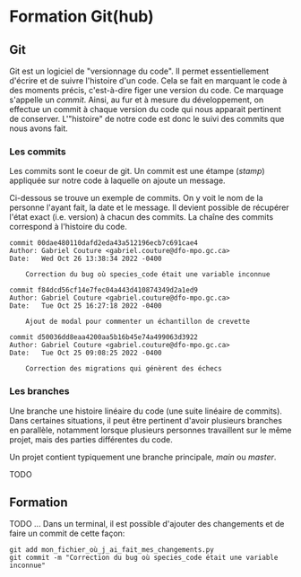 # Formation Git(hub)

## Git
Git est un logiciel de "versionnage du code".
Il permet essentiellement d'écrire et de suivre l'histoire d'un code.
Cela se fait en marquant le code à des moments précis, c'est-à-dire figer une version du code.
Ce marquage s'appelle un _commit_.
Ainsi, au fur et à mesure du développement, on effectue un commit à chaque version du code qui nous apparait pertinent de conserver.
L'"histoire" de notre code est donc le suivi des commits que nous avons fait.


### Les commits
Les commits sont le coeur de git.
Un commit est une étampe (_stamp_) appliquée sur notre code à laquelle on ajoute un message.

Ci-dessous se trouve un exemple de commits. On y voit le nom de la personne l'ayant fait, la date et le message.
Il devient possible de récupérer l'état exact (i.e. version) à chacun des commits. 
La chaîne des commits correspond à l'histoire du code.
```shell
commit 00dae480110dafd2eda43a512196ecb7c691cae4
Author: Gabriel Couture <gabriel.couture@dfo-mpo.gc.ca>
Date:   Wed Oct 26 13:38:34 2022 -0400

    Correction du bug où species_code était une variable inconnue

commit f84dcd56cf14e7fec04a443d410874349d2a1ed9
Author: Gabriel Couture <gabriel.couture@dfo-mpo.gc.ca>
Date:   Tue Oct 25 16:27:18 2022 -0400

    Ajout de modal pour commenter un échantillon de crevette

commit d50036dd8eaa4200aa5b16b45e74a499063d3922
Author: Gabriel Couture <gabriel.couture@dfo-mpo.gc.ca>
Date:   Tue Oct 25 09:08:25 2022 -0400

    Correction des migrations qui génèrent des échecs
```

### Les branches
Une branche une histoire linéaire du code (une suite linéaire de commits).
Dans certaines situations, il peut être pertinent d'avoir plusieurs branches en parallèle,
notamment lorsque plusieurs personnes travaillent sur le même projet, mais des parties différentes du code.

Un projet contient typiquement une branche principale, _main_ ou _master_.

TODO


## Formation

TODO ... 
Dans un terminal, il est possible d'ajouter des changements et de faire un commit de cette façon:
```shell
git add mon_fichier_où_j_ai_fait_mes_changements.py
git commit -m "Correction du bug où species_code était une variable inconnue"
```

